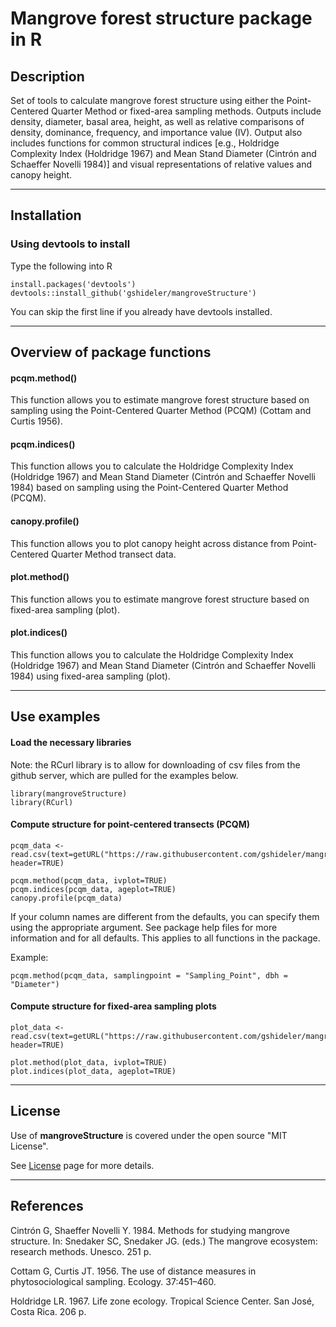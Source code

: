 # Mangrove forest structure package in R #

## Description ##
Set of tools to calculate mangrove forest structure using either the Point-Centered Quarter Method or fixed-area sampling methods. Outputs include density, diameter, basal area, height, as well as relative comparisons of density, dominance, frequency, and importance value (IV). Output also includes functions for common structural indices [e.g., Holdridge Complexity Index (Holdridge 1967) and Mean Stand Diameter (Cintrón and Schaeffer Novelli 1984)] and visual representations of relative values and canopy height.

----
## Installation ##

### Using devtools to install ###
Type the following into R
```
install.packages('devtools')
devtools::install_github('gshideler/mangroveStructure')
```
You can skip the first line if you already have devtools installed.

----

## Overview of package functions ##

#### pcqm.method() ####
This function allows you to estimate mangrove forest structure based on sampling using the Point-Centered Quarter Method (PCQM) (Cottam and Curtis 1956).

#### pcqm.indices() ####
This function allows you to calculate the Holdridge Complexity Index (Holdridge 1967) and Mean Stand Diameter (Cintrón and Schaeffer Novelli 1984) based on sampling using the Point-Centered Quarter Method (PCQM).

#### canopy.profile() ####
This function allows you to plot canopy height across distance from Point-Centered Quarter Method transect data.

#### plot.method() ####
This function allows you to estimate mangrove forest structure based on fixed-area sampling (plot).

#### plot.indices() ####
This function allows you to calculate the Holdridge Complexity Index (Holdridge 1967) and Mean Stand Diameter (Cintrón and Schaeffer Novelli 1984) using fixed-area sampling (plot).

----

## Use examples ##
#### Load the necessary libraries ####
Note: the RCurl library is to allow for downloading of csv files from the github server, which are pulled for the examples below.
```
library(mangroveStructure)
library(RCurl)
```
#### Compute structure for point-centered transects (PCQM) ####
```
pcqm_data <- read.csv(text=getURL("https://raw.githubusercontent.com/gshideler/mangroveStructure/master/testdata/pcqm_data.csv"), header=TRUE)
 
pcqm.method(pcqm_data, ivplot=TRUE)
pcqm.indices(pcqm_data, ageplot=TRUE)
canopy.profile(pcqm_data)
```
If your column names are different from the defaults, you can specify them using the appropriate argument. See package help files for more information and for all defaults. This applies to all functions in the package.

Example:
```
pcqm.method(pcqm_data, samplingpoint = "Sampling_Point", dbh = "Diameter")

```
#### Compute structure for fixed-area sampling plots ####
```
plot_data <- read.csv(text=getURL("https://raw.githubusercontent.com/gshideler/mangroveStructure/master/testdata/plot_data.csv"), header=TRUE)

plot.method(plot_data, ivplot=TRUE)
plot.indices(plot_data, ageplot=TRUE)
```

----
## License ##
Use of <strong>mangroveStructure</strong> is covered under the open source "MIT License".

See <a href = "https://raw.githubusercontent.com/gshideler/mangroveStructure/master/LICENSE">License</a> page for more details.

----
## References ##
Cintrón G, Shaeffer Novelli Y. 1984. Methods for studying mangrove structure. In: Snedaker SC, Snedaker JG. (eds.) The mangrove ecosystem: research methods. Unesco. 251 p.

Cottam G, Curtis JT. 1956. The use of distance measures in phytosociological sampling. Ecology. 37:451–460.

Holdridge LR. 1967. Life zone ecology. Tropical Science Center. San José, Costa Rica. 206 p.
